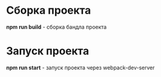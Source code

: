 # Сборка проекта

**npm run build** - сборка бандла проекта

# Запуск проекта

**npm run start** - запуск проекта через webpack-dev-server